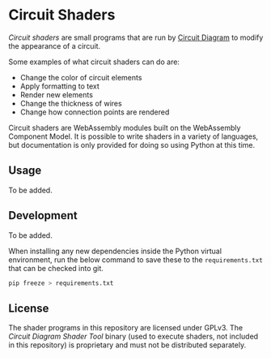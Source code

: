 Circuit Shaders
===============

_Circuit shaders_ are small programs that are run by [Circuit Diagram](https://www.circuit-diagram.org/)
to modify the appearance of a circuit.

Some examples of what circuit shaders can do are:

- Change the color of circuit elements
- Apply formatting to text
- Render new elements
- Change the thickness of wires
- Change how connection points are rendered

Circuit shaders are WebAssembly modules built on the WebAssembly Component Model. It is possible to write
shaders in a variety of languages, but documentation is only provided for doing so using Python at this
time.

## Usage

To be added.

## Development

To be added.

When installing any new dependencies inside the Python virtual environment, run the below command to
save these to the `requirements.txt` that can be checked into git.

```bash
pip freeze > requirements.txt
```

## License

The shader programs in this repository are licensed under GPLv3. The _Circuit Diagram Shader Tool_
binary (used to execute shaders, not included in this repository) is proprietary and must not be
distributed separately.
